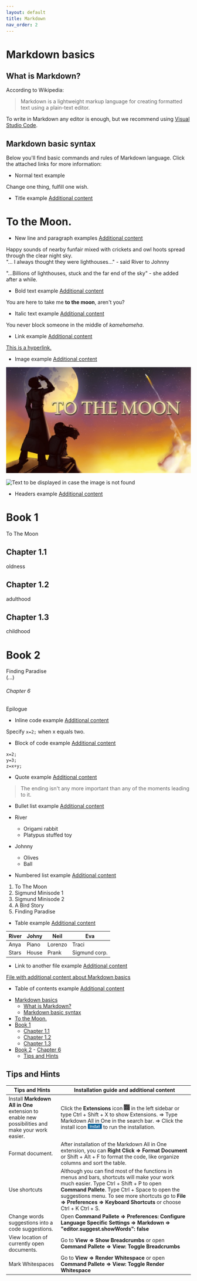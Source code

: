 ```yaml
---
layout: default
title: Markdown
nav_order: 2
---
```


Markdown basics
===============

## What is Markdown?  
According to Wikipedia:  
>Markdown is a lightweight markup language for creating formatted text using a plain-text editor.

To write in Markdown any editor is enough, but we recommend using [Visual Studio Code](VisualStudioCode.md). 

## Markdown basic syntax
Below you'll find basic commands and rules of Markdown language. Click the attached links for more information:
* Normal text example

Change one thing, fulfill one wish.  

* Title example [Additional content](moreInfo.md)  

To the Moon.  
============

* New line and paragraph examples [Additional content](moreInfo.md)  
  
Happy sounds of nearby funfair mixed with crickets and owl hoots spread through the clear night sky.  
"... I always thought they were lighthouses..." - said River to Johnny

"...Billions of lighthouses, stuck and the far end of the sky" - she added after a while.

* Bold text example [Additional content](moreInfo.md)

You are here to take me **to the moon**, aren't you?

* Italic text example [Additional content](moreInfo.md)

You never block someone in the middle of *kamehameha*.

* Link example [Additional content](moreInfo.md)

[This is a hyperlink.](https://freebirdgames.com)

* Image example [Additional content](moreInfo.md)

![Text to be displayed in case the image is not found](../images/ToTheMoon.jpg "Hover text")

![Text to be displayed in case the image is not found](https://images2.imgbox.com/c1/b2/72KNdkFc_o.jpg "Hover text")

* Headers example [Additional content](moreInfo.md)

# Book 1
To The Moon
## Chapter 1.1
oldness
## Chapter 1.2
adulthood
## Chapter 1.3
childhood
# Book 2
Finding Paradise  
(...)
###### Chapter 6
Epilogue

* Inline code example [Additional content](moreInfo.md)

Specify `x=2;` when x equals two.

* Block of code example [Additional content](moreInfo.md)

```
x=2;
y=3;
z=x+y;
```

* Quote example [Additional content](moreInfo.md)

>The ending isn't any more important than any of the moments leading to it.

* Bullet list example [Additional content](moreInfo.md)

* River
  * Origami rabbit
  * Platypus stuffed toy
* Johnny
  * Olives 
  * Ball

* Numbered list example [Additional content](moreInfo.md)

1. To The Moon
2. Sigmund Minisode 1
3. Sigmund Minisode 2
4. A Bird Story
5. Finding Paradise

* Table example [Additional content](moreInfo.md)

| River | Johny | Neil    | Eva           |
| ----- | ----- | ------- | ------------- |
| Anya  | Piano | Lorenzo | Traci         |
| Stars | House | Prank   | Sigmund corp. |

* Link to another file example [Additional content](moreInfo.md)

[File with additional content about Markdown basics](moreInfo.md)

* Table of contents example [Additional content](moreInfo.md)

- [Markdown basics](#markdown-basics)
  - [What is Markdown?](#what-is-markdown)
  - [Markdown basic syntax](#markdown-basic-syntax)
- [To the Moon.](#to-the-moon)
- [Book 1](#book-1)
  - [Chapter 1.1](#chapter-11)
  - [Chapter 1.2](#chapter-12)
  - [Chapter 1.3](#chapter-13)
- [Book 2](#book-2)
          - [Chapter 6](#chapter-6)
  - [Tips and Hints](#tips-and-hints)

## Tips and Hints

| Tips and Hints | Installation guide and additional content |
| -------------- | ------------------------------- |
| Install **Markdown All in One** extension to enable new possibilities and make your work easier. | Click the **Extensions** icon ![extensions icon](../images/extensionsIco.png) in the left sidebar or type Ctrl + Shift + X to show Extensions. => Type Markdown All in One in the search bar. => Click the install icon ![install icon](../images/installIco.png) to run the installation. |
| Format document. | After installation of the Markdown All in One extension, you can **Right Click => Format Document** or Shift + Alt + F to format the code, like organize columns and sort the table. |
| Use shortcuts | Although you can find most of the functions in menus and bars, shortcuts will make your work much easier. Type Ctrl + Shift + P to open **Command Pallete**. Type Ctrl + Space to open the suggestions menu. To see more shortcuts go to **File => Preferences => Keyboard Shortcuts** or choose Ctrl + K Ctrl + S. |
| Change words suggestions into a code suggestions. | Open **Command Pallete => Preferences: Configure Language Specific Settings => Markdown => "editor.suggest.showWords": false** |
| View location of currently open documents. | Go to **View => Show Breadcrumbs** or open **Command Pallete => View: Toggle Breadcrumbs** |
| Mark Whitespaces | Go to **View => Render Whitespace** or open **Command Pallete => View: Toggle Render Whitespace** |